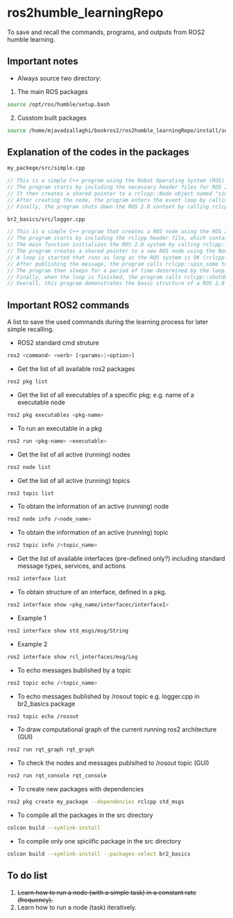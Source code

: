 # ros2humble_learningRepo
To save and recall the commands, programs, and outputs from ROS2 humble learning. 

## Important notes
* Always source two directory:
1.  The main ROS packages
```bash
source /opt/ros/humble/setup.bash 
```
2. Cusstom built packages
```bash
source /home/mjavadzallaghi/bookros2/ros2humble_learningRepo/install/setup.bash 
```

## Explanation of the codes in the packages
```bash
my_packege/src/simple.cpp
```
```cpp
// This is a simple C++ program using the Robot Operating System (ROS) 2.0 library to create a ROS node.
// The program starts by including the necessary header files for ROS 2.0 and logging macros. The main function initializes the ROS 2.0 context using rclcpp::init with the provided command line arguments argc and argv.
// It then creates a shared pointer to a rclcpp::Node object named "simple_node". A node is a process that performs computation in the ROS 2.0 graph. The make_shared function creates a new instance of a node, which is managed by a shared pointer.
// After creating the node, the program enters the event loop by calling rclcpp::spin. This function blocks the program until the node is shut down. While in the event loop, the node will listen for incoming messages and handle any callbacks associated with them.
// Finally, the program shuts down the ROS 2.0 context by calling rclcpp::shutdown.
```
```bash
br2_basics/src/logger.cpp
```
```cpp
// This is a simple C++ program that creates a ROS node using the ROS 2.0 library. The program uses the rclcpp (ROS Client Library for C++) package to initialize the ROS 2.0 system, create a node, and publish messages. The program uses the RCLCPP_INFO macro to publish a message containing a counter value to the node's logger.
// The program starts by including the rclcpp header file, which contains the necessary classes and functions to work with ROS 2.0.
// The main function initializes the ROS 2.0 system by calling rclcpp::init and passing in the command line arguments. This is necessary before creating any ROS nodes.
// The program creates a shared pointer to a new ROS node using the Node::make_shared function. The node is given the name "logger_node".
// A loop is started that runs as long as the ROS system is OK (rclcpp::ok() returns true). Within the loop, a message is published to the node's logger using the RCLCPP_INFO macro. The message contains a counter value that is incremented with each iteration of the loop.
// After publishing the message, the program calls rclcpp::spin_some to process any incoming messages. This function will return once there are no messages left to handle.
// The program then sleeps for a period of time determined by the loop_rate object, which is set to 250ms. This rate is used to control the speed of the loop so that it doesn't run too fast.
// Finally, when the loop is finished, the program calls rclcpp::shutdown to release any resources used by the ROS 2.0 system and returns 0.
// Overall, this program demonstrates the basic structure of a ROS 2.0 node and how to publish messages to its logger.

```

## Important ROS2 commands
A list to save the used commands during the learning process for later simple recalling.

* ROS2 standard cmd struture
```bash
ros2 <command> <verb> [<params>|<option>]
```

* Get the list of all available ros2 packages
```bash
ros2 pkg list
```

* Get the list of all executables of a specific pkg; e.g. name of a executable node
```bash
ros2 pkg executables <pkg-name>
```
    
* To run an executable in a pkg
```bash
ros2 run <pkg-name> <executable>
```
    
* Get the list of all active (running) nodes
```bash
ros2 node list
```
    
* Get the list of all active (running) topics
```bash
ros2 topic list
```
    
* To obtain the information of an active (running) node
```bash
ros2 node info /<node_name>
```
    
* To obtain the information of an active (running) topic
```bash
ros2 topic info /<topic_name>
```
    
* Get the list of available interfaces (pre-defined only?) including standard message types, services, and actions
```bash
ros2 interface list
```
    
* To obtain structure of an interface, defined in a pkg.
```bash
ros2 interface show <pkg_name/interfacec/interfaceI>
```
* Example 1
 ```bash
ros2 interface show std_msgs/msg/String
```   

* Example 2
 ```bash
ros2 interface show rcl_interfaces/msg/Log
``` 

* To echo messages bublished by a topic
```bash
ros2 topic echo /<topic_name>
```

* To echo messages bublished by /rosout topic
e.g. logger.cpp in br2_basics package
```bash
ros2 topic echo /rosout
```
    
* To draw computational graph of the current running ros2 architecture (GUI)
```bash
ros2 run rqt_graph rqt_graph
```

* To check the nodes and messages publsihed to /rosout topic (GUI)
```bash
ros2 run rqt_console rqt_console
```
    
* To create new packages with dependencies
```bash
ros2 pkg create my_package --dependencies rclcpp std_msgs 
```

* To compile all the packages in the src directory
```bash
colcon build --symlink-install
```

* To compile only one spiciific package in the src directory
```bash
colcon build --symlink-install --packages-select br2_basics
```
    



## To do list
1. <del>Learn how to run a node (with a simple task) in a constant rate (frequency). </del>
2. Learn how to run a node (task) iteratively.
